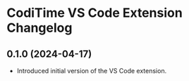 # CodiTime VS Code Extension Changelog

## 0.1.0 (2024-04-17)

-   Introduced initial version of the VS Code extension.